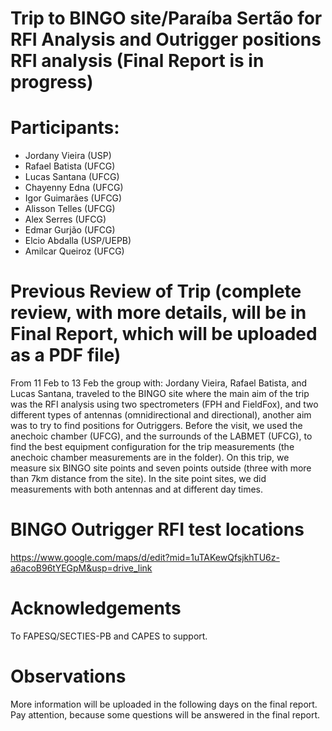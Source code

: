 # Trip to BINGO site/Paraíba Sertão for RFI Analysis and Outrigger positions RFI analysis (Final Report is in progress)

# Participants:
- Jordany Vieira (USP)
- Rafael Batista (UFCG)
- Lucas Santana (UFCG)
- Chayenny Edna (UFCG)
- Igor Guimarães (UFCG)
- Alisson Telles (UFCG)
- Alex Serres (UFCG)
- Edmar Gurjão (UFCG)
- Elcio Abdalla (USP/UEPB)
- Amilcar Queiroz (UFCG)

# Previous Review of Trip (complete review, with more details, will be in Final Report, which will be uploaded as a PDF file)
From 11 Feb to 13 Feb the group with: Jordany Vieira, Rafael Batista, and Lucas Santana, traveled to the BINGO site where the main aim of the trip was the RFI analysis using two spectrometers (FPH and FieldFox), and two different types of antennas (omnidirectional and directional), another aim was to try to find positions for Outriggers. 
Before the visit, we used the anechoic chamber (UFCG), and the surrounds of the LABMET (UFCG), to find the best equipment configuration for the trip measurements (the anechoic chamber measurements are in the folder). 
On this trip, we measure six BINGO site points and seven points outside (three with more than 7km distance from the site). In the site point sites, we did measurements with both antennas and at different day times.

# BINGO Outrigger RFI test locations
https://www.google.com/maps/d/edit?mid=1uTAKewQfsjkhTU6z-a6acoB96tYEGpM&usp=drive_link

# Acknowledgements
To FAPESQ/SECTIES-PB and CAPES to support.

# Observations
More information will be uploaded in the following days on the final report. Pay attention, because some questions will be answered in the final report.
